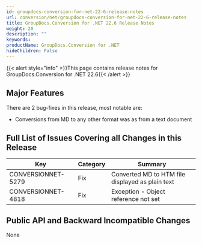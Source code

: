 ```yaml
---
id: groupdocs-conversion-for-net-22-6-release-notes
url: conversion/net/groupdocs-conversion-for-net-22-6-release-notes
title: GroupDocs.Conversion for .NET 22.6 Release Notes
weight: 20
description: ""
keywords: 
productName: GroupDocs.Conversion for .NET
hideChildren: False
---
```

{{< alert style="info" >}}This page contains release notes for GroupDocs.Conversion for .NET 22.6{{< /alert >}}

## Major Features

There are 2 bug-fixes in this release, most notable are:

* Conversions from MD to any other format was as from a text document

## Full List of Issues Covering all Changes in this Release


| Key | Category | Summary |
| --- | --- | --- |
| CONVERSIONNET-5279 | Fix | Converted MD to HTM file displayed as plain text |
| CONVERSIONNET-4818 | Fix | Exception - Object reference not set |


## Public API and Backward Incompatible Changes

None